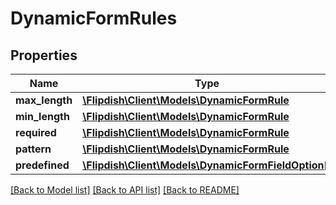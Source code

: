 # DynamicFormRules

## Properties
Name | Type | Description | Notes
------------ | ------------- | ------------- | -------------
**max_length** | [**\Flipdish\\Client\Models\DynamicFormRule**](DynamicFormRule.md) |  | [optional] 
**min_length** | [**\Flipdish\\Client\Models\DynamicFormRule**](DynamicFormRule.md) |  | [optional] 
**required** | [**\Flipdish\\Client\Models\DynamicFormRule**](DynamicFormRule.md) |  | [optional] 
**pattern** | [**\Flipdish\\Client\Models\DynamicFormRule**](DynamicFormRule.md) |  | [optional] 
**predefined** | [**\Flipdish\\Client\Models\DynamicFormFieldOption[]**](DynamicFormFieldOption.md) |  | [optional] 

[[Back to Model list]](../README.md#documentation-for-models) [[Back to API list]](../README.md#documentation-for-api-endpoints) [[Back to README]](../README.md)


